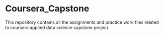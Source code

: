 # Coursera_Capstone
This repository contains all the assignments and practice work files related to coursera applied data science capstone project.
